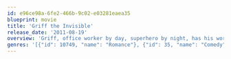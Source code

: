 ```yaml
---
id: e96ce98a-6fe2-466b-9c02-e03281eaea35
blueprint: movie
title: 'Griff the Invisible'
release_date: '2011-08-19'
overview: 'Griff, office worker by day, superhero by night, has his world turned upside down when he meets Melody, a beautiful young scientist who shares his passion for the impossible.'
genres: '[{"id": 10749, "name": "Romance"}, {"id": 35, "name": "Comedy"}, {"id": 18, "name": "Drama"}]'
---
```

